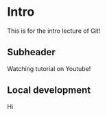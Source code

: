 # Intro

This is for the intro lecture of Git!

## Subheader

Watching tutorial on Youtube!

## Local development

Hi
